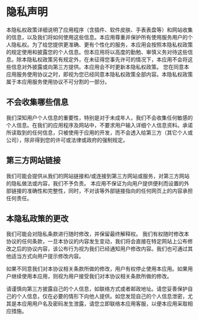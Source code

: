 # 隐私声明

本隐私权政策详细说明了应用程序（含插件、软件皮肤、手表表盘等）和网站收集的信息，以及我们将如何使用这些信息。本应用尊重并保护所有使用服务用户的个人隐私权。为了给您提供更准确、更有个性化的服务，本应用会按照本隐私权政策的规定使用和披露您的个人信息。但本应用将以高度的勤勉、审慎义务对待这些信息。除本隐私权政策另有规定外，在未征得您事先许可的情况下，本应用不会将这些信息对外披露或向第三方提供。本应用会不时更新本隐私权政策。 您在同意本应用服务使用协议之时，即视为您已经同意本隐私权政策全部内容。本隐私权政策属于本应用服务使用协议不可分割的一部分。

## 不会收集哪些信息

我们深知用户个人信息的重要性，特别是对于未成年人，我们不会收集任何敏感的个人信息。在我们的应用程序及网站中，不要求用户输入详细个人信息资料。承诺所读取到的任何信息，只被使用于应用的开发，而不会透入给第三方（其它个人或公司），除非得到您的许可或法律或政府的强制规定。

## 第三方网站链接

我们可能会提供从我们的网站链接和/或连接到第三方网站或服务，对第三方网站的隐私做法或内容，我们不予负责。 本应用不保证为向用户提供便利而设置的外部链接的准确性和完整性，同时，不对该等外部链接指向的任何网页上的内容承担任何责任。

## 本隐私政策的更改

我们可能会对隐私条款进行随时修改，并保留最终解释权。 我们有权随时修改本协议的任何条款，一旦本协议的内容发生变动，我们将会直接在特定网站上公布修改之后的协议内容，该公布行为视为我们已经通知用户修改内容。我们也可通过其他适当方式向用户提示修改内容。

如果不同意我们对本协议相关条款所做的修改，用户有权停止使用本应用。如果用户继续使用本应用，则视为用户接受我们对本协议相关条款所做的修改。

请谨慎向第三方披露自己的个人信息，如联络方式或者邮政地址。请您妥善保护自己的个人信息，仅在必要的情形下向他人提供。如您发现自己的个人信息泄密，尤其是本应用用户名及密码发生泄露，请您立即联络本应用客服，以便本应用采取相应措施。
